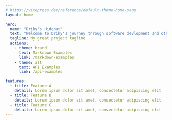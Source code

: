 ```yaml
---
# https://vitepress.dev/reference/default-theme-home-page
layout: home

hero:
  name: "Driky's Hideout"
  text: "Welcome to Driky's journey through software devlopment and other knicknacks."
  tagline: My great project tagline
  actions:
    - theme: brand
      text: Markdown Examples
      link: /markdown-examples
    - theme: alt
      text: API Examples
      link: /api-examples

features:
  - title: Feature A
    details: Lorem ipsum dolor sit amet, consectetur adipiscing elit
  - title: Feature B
    details: Lorem ipsum dolor sit amet, consectetur adipiscing elit
  - title: Feature C
    details: Lorem ipsum dolor sit amet, consectetur adipiscing elit
---
```


